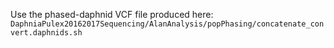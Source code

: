 Use the phased-daphnid VCF file produced here: `DaphniaPulex20162017Sequencing/AlanAnalysis/popPhasing/concatenate_convert.daphnids.sh`
